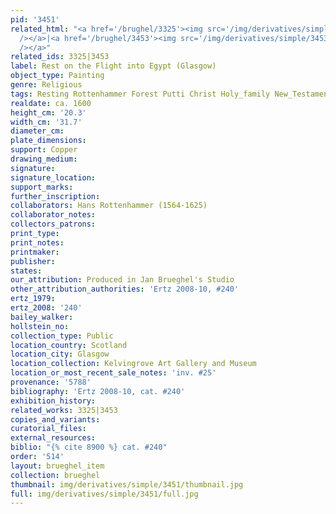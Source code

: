 ```yaml
---
pid: '3451'
related_html: "<a href='/brughel/3325'><img src='/img/derivatives/simple/3325/thumbnail.jpg'
  /></a>|<a href='/brughel/3453'><img src='/img/derivatives/simple/3453/thumbnail.jpg'
  /></a>"
related_ids: 3325|3453
label: Rest on the Flight into Egypt (Glasgow)
object_type: Painting
genre: Religious
tags: Resting Rottenhammer Forest Putti Christ Holy_family New_Testament Virgin_Mary
realdate: ca. 1600
height_cm: '20.3'
width_cm: '31.7'
diameter_cm: 
plate_dimensions: 
support: Copper
drawing_medium: 
signature: 
signature_location: 
support_marks: 
further_inscription: 
collaborators: Hans Rottenhammer (1564-1625)
collaborator_notes: 
collectors_patrons: 
print_type: 
print_notes: 
printmaker: 
publisher: 
states: 
our_attribution: Produced in Jan Brueghel's Studio
other_attribution_authorities: 'Ertz 2008-10, #240'
ertz_1979: 
ertz_2008: '240'
bailey_walker: 
hollstein_no: 
collection_type: Public
location_country: Scotland
location_city: Glasgow
location_collection: Kelvingrove Art Gallery and Museum
location_or_most_recent_sale_notes: 'inv. #25'
provenance: '5788'
bibliography: 'Ertz 2008-10, cat. #240'
exhibition_history: 
related_works: 3325|3453
copies_and_variants: 
curatorial_files: 
external_resources: 
biblio: "{% cite 8900 %} cat. #240"
order: '514'
layout: brueghel_item
collection: brueghel
thumbnail: img/derivatives/simple/3451/thumbnail.jpg
full: img/derivatives/simple/3451/full.jpg
---
```

